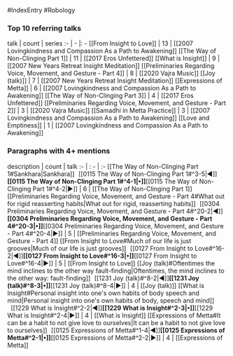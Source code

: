 #IndexEntry #Robology

### Top 10 referring talks
talk | count | series
:- | - |: -
[[From Insight to Love]] | 13 | [[2007 Lovingkindness and Compassion As a Path to Awakening]]
[[The Way of Non-Clinging Part 1]] | 11 | [[2017 Eros Unfettered]]
[[What is Insight]] | 9 | [[2007 New Years Retreat Insight Meditation]]
[[Preliminaries Regarding Voice, Movement, and Gesture - Part 4]] | 8 | [[2020 Vajra Music]]
[[Joy (talk)]] | 7 | [[2007 New Years Retreat Insight Meditation]]
[[Expressions of Metta]] | 6 | [[2007 Lovingkindness and Compassion As a Path to Awakening]]
[[The Way of Non-Clinging Part 3]] | 4 | [[2017 Eros Unfettered]]
[[Preliminaries Regarding Voice, Movement, and Gesture - Part 2]] | 3 | [[2020 Vajra Music]]
[[Samadhi in Metta Practice]] | 3 | [[2007 Lovingkindness and Compassion As a Path to Awakening]]
[[Love and Emptiness]] | 1 | [[2007 Lovingkindness and Compassion As a Path to Awakening]]

### Paragraphs with 4+ mentions
description | count | talk
:- | : - | :-
[[The Way of Non-Clinging Part 1#Sankhara\|Sankhara]] &nbsp;&nbsp;[[0115 The Way of Non-Clinging Part 1#^3-5\|◀]]**[[0115 The Way of Non-Clinging Part 1#^4-1\|•]]**[[0115 The Way of Non-Clinging Part 1#^4-2\|▶]] | 6 | [[The Way of Non-Clinging Part 1]]
[[Preliminaries Regarding Voice, Movement, and Gesture - Part 4#What out for rigid reasserting habits\|What out for rigid, reasserting habits]] &nbsp;&nbsp;[[0304 Preliminaries Regarding Voice, Movement, and Gesture - Part 4#^20-2\|◀]]**[[0304 Preliminaries Regarding Voice, Movement, and Gesture - Part 4#^20-3\|•]]**[[0304 Preliminaries Regarding Voice, Movement, and Gesture - Part 4#^20-4\|▶]] | 5 | [[Preliminaries Regarding Voice, Movement, and Gesture - Part 4]]
[[From Insight to Love#Much of our life is just grooves\|Much of our life is just grooves]] &nbsp;&nbsp;[[0127 From Insight to Love#^16-2\|◀]]**[[0127 From Insight to Love#^16-3\|•]]**[[0127 From Insight to Love#^16-4\|▶]] | 5 | [[From Insight to Love]]
[[Joy (talk)#Oftentimes the mind inclines to the other way fault-finding\|Oftentimes, the mind inclines to the other way: fault-finding]] &nbsp;&nbsp;[[1231 Joy (talk)#^8-2\|◀]]**[[1231 Joy (talk)#^8-3\|•]]**[[1231 Joy (talk)#^8-4\|▶]] | 4 | [[Joy (talk)]]
[[What is Insight#Personal insight into one's own habits of body speech and mind\|Personal insight into one's own habits of body, speech and mind]] &nbsp;&nbsp;[[1229 What is Insight#^2-2\|◀]]**[[1229 What is Insight#^2-3\|•]]**[[1229 What is Insight#^2-4\|▶]] | 4 | [[What is Insight]]
[[Expressions of Metta#It can be a habit to not give love to ourselves\|It can be a habit to not give love to ourselves]] &nbsp;&nbsp;[[0125 Expressions of Metta#^1-4\|◀]]**[[0125 Expressions of Metta#^2-1\|•]]**[[0125 Expressions of Metta#^2-2\|▶]] | 4 | [[Expressions of Metta]]

